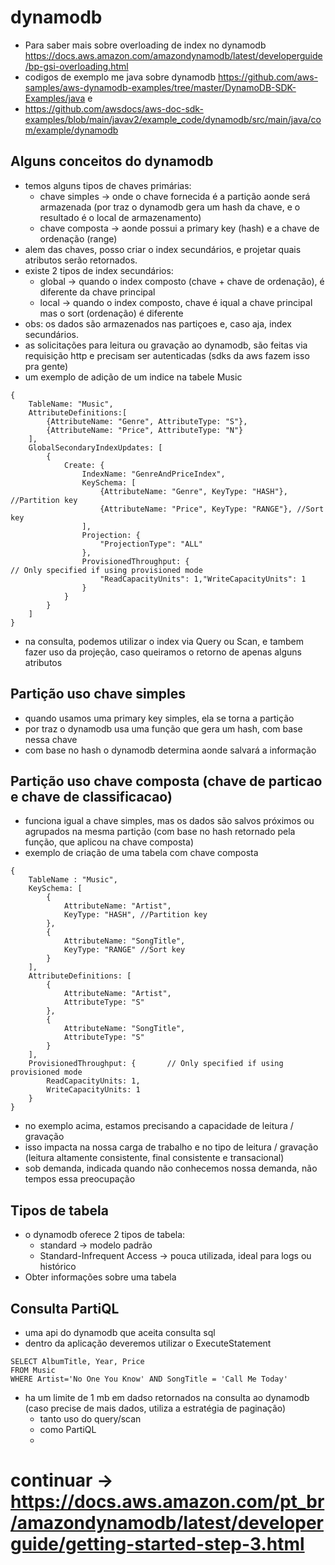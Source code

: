 # dynamodb
- Para saber mais sobre overloading de index no dynamodb https://docs.aws.amazon.com/amazondynamodb/latest/developerguide/bp-gsi-overloading.html
- codigos de exemplo me java sobre dynamodb https://github.com/aws-samples/aws-dynamodb-examples/tree/master/DynamoDB-SDK-Examples/java e
- https://github.com/awsdocs/aws-doc-sdk-examples/blob/main/javav2/example_code/dynamodb/src/main/java/com/example/dynamodb

## Alguns conceitos do dynamodb
- temos alguns tipos de chaves primárias:
  - chave simples -> onde o chave fornecida é a partição aonde será armazenada (por traz o dynamodb gera um hash da chave, e o resultado é o local de armazenamento)
  - chave composta -> aonde possui a primary key (hash) e a chave de ordenação (range)
- alem das chaves, posso criar o index secundários, e projetar quais atributos serão retornados.
- existe 2 tipos de index secundários:
  -  global -> quando o index composto (chave + chave de ordenação), é diferente da chave principal
  - local -> quando o index composto, chave é iqual a chave principal mas o sort (ordenação) é diferente
- obs: os dados são armazenados nas partiçoes e, caso aja, index secundários.
- as solicitações para leitura ou gravação ao dynamodb, são feitas via requisição http e precisam ser autenticadas (sdks da aws fazem isso pra gente)
- um exemplo de adição de um indice na tabele Music
````
{
    TableName: "Music",
    AttributeDefinitions:[
        {AttributeName: "Genre", AttributeType: "S"},
        {AttributeName: "Price", AttributeType: "N"}
    ],
    GlobalSecondaryIndexUpdates: [
        {
            Create: {
                IndexName: "GenreAndPriceIndex",
                KeySchema: [
                    {AttributeName: "Genre", KeyType: "HASH"}, //Partition key
                    {AttributeName: "Price", KeyType: "RANGE"}, //Sort key
                ],
                Projection: {
                    "ProjectionType": "ALL"
                },
                ProvisionedThroughput: {                                // Only specified if using provisioned mode
                    "ReadCapacityUnits": 1,"WriteCapacityUnits": 1
                }
            }
        }
    ]
}
````
- na consulta, podemos utilizar o index via Query ou Scan, e tambem fazer uso da projeção, caso queiramos o retorno de apenas alguns atributos

## Partição uso chave simples
- quando usamos uma primary key simples, ela se torna a partição
- por traz o dynamodb usa uma função que gera um hash, com base nessa chave
- com base no hash o dynamodb determina aonde salvará a informação

## Partição uso chave composta (chave de particao e chave de classificacao)
- funciona igual a chave simples, mas os dados são salvos próximos ou agrupados na mesma partição (com base no hash retornado pela função, que aplicou na chave composta)
- exemplo de criação de uma tabela com chave composta
```
{
    TableName : "Music",
    KeySchema: [
        {
            AttributeName: "Artist",
            KeyType: "HASH", //Partition key
        },
        {
            AttributeName: "SongTitle",
            KeyType: "RANGE" //Sort key
        }
    ],
    AttributeDefinitions: [
        {
            AttributeName: "Artist",
            AttributeType: "S"
        },
        {
            AttributeName: "SongTitle",
            AttributeType: "S"
        }
    ],
    ProvisionedThroughput: {       // Only specified if using provisioned mode
        ReadCapacityUnits: 1,
        WriteCapacityUnits: 1
    }
}
```
- no exemplo acima, estamos precisando a capacidade de leitura / gravação
- isso impacta na nossa carga de trabalho e no tipo de leitura / gravação (leitura altamente consistente, final consistente e transacional)
- sob demanda, indicada quando não conhecemos nossa demanda, não tempos essa preocupação


## Tipos de tabela
- o dynamodb oferece 2 tipos de tabela:
  - standard -> modelo padrão
  - Standard-Infrequent Access -> pouca utilizada, ideal para logs ou histórico
- Obter informações sobre uma tabela

## Consulta PartiQL
- uma api do dynamodb que aceita consulta sql
- dentro da aplicação deveremos utilizar o ExecuteStatement
```
SELECT AlbumTitle, Year, Price
FROM Music
WHERE Artist='No One You Know' AND SongTitle = 'Call Me Today' 
```
- ha um limite de 1 mb em dadso retornados na consulta ao dynamodb (caso precise de mais dados, utiliza a estratégia de paginação)
  - tanto uso do query/scan
  - como PartiQL
  - 
# continuar -> https://docs.aws.amazon.com/pt_br/amazondynamodb/latest/developerguide/getting-started-step-3.html


